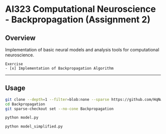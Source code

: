 # AI323 Computational Neuroscience -  Backpropagation (Assignment 2)

## Overview
Implementation of basic neural models and analysis tools for computational neuroscience.

```
Exercise
- [x] Implementation of Backpropagation Algorithm
```

---

## Usage
```bash
git clone --depth=1 --filter=blob:none --sparse https://github.com/HqNw/Computational_Neuroscience.git -o Backpropagation
cd Backpropagation
git sparse-checkout set --no-cone Backpropagation
```


```bash
python model.py
```

```bash
python model_simplified.py
```

